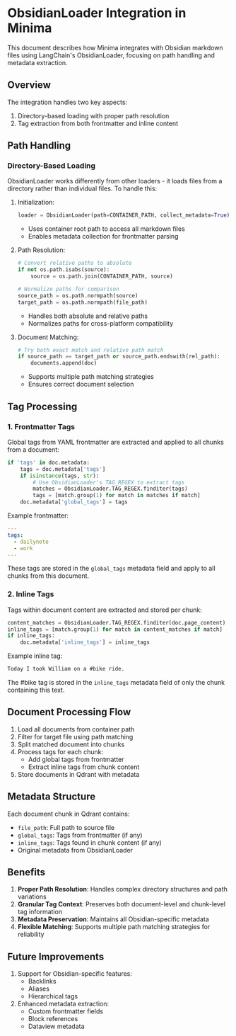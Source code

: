# ObsidianLoader Integration in Minima

This document describes how Minima integrates with Obsidian markdown files using LangChain's ObsidianLoader, focusing on path handling and metadata extraction.

## Overview

The integration handles two key aspects:
1. Directory-based loading with proper path resolution
2. Tag extraction from both frontmatter and inline content

## Path Handling

### Directory-Based Loading

ObsidianLoader works differently from other loaders - it loads files from a directory rather than individual files. To handle this:

1. Initialization:
   ```python
   loader = ObsidianLoader(path=CONTAINER_PATH, collect_metadata=True)
   ```
   - Uses container root path to access all markdown files
   - Enables metadata collection for frontmatter parsing

2. Path Resolution:
   ```python
   # Convert relative paths to absolute
   if not os.path.isabs(source):
       source = os.path.join(CONTAINER_PATH, source)
   
   # Normalize paths for comparison
   source_path = os.path.normpath(source)
   target_path = os.path.normpath(file_path)
   ```
   - Handles both absolute and relative paths
   - Normalizes paths for cross-platform compatibility

3. Document Matching:
   ```python
   # Try both exact match and relative path match
   if source_path == target_path or source_path.endswith(rel_path):
       documents.append(doc)
   ```
   - Supports multiple path matching strategies
   - Ensures correct document selection

## Tag Processing

### 1. Frontmatter Tags

Global tags from YAML frontmatter are extracted and applied to all chunks from a document:

```python
if 'tags' in doc.metadata:
    tags = doc.metadata['tags']
    if isinstance(tags, str):
        # Use ObsidianLoader's TAG_REGEX to extract tags
        matches = ObsidianLoader.TAG_REGEX.finditer(tags)
        tags = [match.group(1) for match in matches if match]
    doc.metadata['global_tags'] = tags
```

Example frontmatter:
```yaml
---
tags:
  - dailynote
  - work
---
```
These tags are stored in the `global_tags` metadata field and apply to all chunks from this document.

### 2. Inline Tags

Tags within document content are extracted and stored per chunk:

```python
content_matches = ObsidianLoader.TAG_REGEX.finditer(doc.page_content)
inline_tags = [match.group(1) for match in content_matches if match]
if inline_tags:
    doc.metadata['inline_tags'] = inline_tags
```

Example inline tag:
```markdown
Today I took William on a #bike ride.
```
The #bike tag is stored in the `inline_tags` metadata field of only the chunk containing this text.

## Document Processing Flow

1. Load all documents from container path
2. Filter for target file using path matching
3. Split matched document into chunks
4. Process tags for each chunk:
   - Add global tags from frontmatter
   - Extract inline tags from chunk content
5. Store documents in Qdrant with metadata

## Metadata Structure

Each document chunk in Qdrant contains:
- `file_path`: Full path to source file
- `global_tags`: Tags from frontmatter (if any)
- `inline_tags`: Tags found in chunk content (if any)
- Original metadata from ObsidianLoader

## Benefits

1. **Proper Path Resolution**: Handles complex directory structures and path variations
2. **Granular Tag Context**: Preserves both document-level and chunk-level tag information
3. **Metadata Preservation**: Maintains all Obsidian-specific metadata
4. **Flexible Matching**: Supports multiple path matching strategies for reliability

## Future Improvements

1. Support for Obsidian-specific features:
   - Backlinks
   - Aliases
   - Hierarchical tags
2. Enhanced metadata extraction:
   - Custom frontmatter fields
   - Block references
   - Dataview metadata
